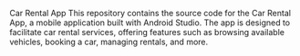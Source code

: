 Car Rental App
This repository contains the source code for the Car Rental App, a mobile application built with Android Studio. 
The app is designed to facilitate car rental services, offering features such as browsing available vehicles, booking a car, managing rentals, and more.

